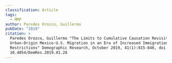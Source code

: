 ```yaml
---
classification: Article
tags:
  - MMP
author: Paredes Orozco, Guillermo
pubDate: "2019"
citation: >
  Paredes Orozco, Guillermo	"The Limits to Cumulative Causation Revisited:
  Urban-Origin Mexico-U.S. Migration in an Era of Increased Immigration
  Restrictions" Demographic Research, October 2019, 41(1):815-846, doi:
  10.4054/DemRes.2019.41.28
---
```

